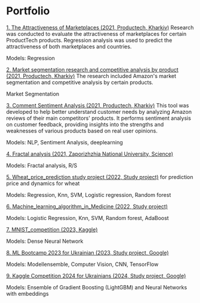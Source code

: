 # Portfolio

<a href="https://github.com/KainaraDm/productech_projects/tree/main/marketplaces_attractiveness">1. The Attractiveness of Marketplaces (2021, Productech, Kharkiv)</a> Research was conducted to evaluate the attractiveness of marketplaces for certain ProductTech products. Regression analysis was used to predict the attractiveness of both marketplaces and countries.

Models: Regression

<a href="https://github.com/KainaraDm/productech_projects/tree/main/segmentation">2. Market segmentation research and competitive analysis  by product (2021, Productech, Kharkiv)</a> The research included Amazon's market segmentation and competitive analysis by certain products.

Market Segmentation

<a href="https://github.com/KainaraDm/productech_projects/tree/main/sentiment_analysis">3. Comment Sentiment Analysis (2021, Productech, Kharkiv)</a> This tool was developed to help better understand customer needs by analyzing Amazon reviews of their main competitors' products. It performs sentiment analysis on customer feedback, providing insights into the strengths and weaknesses of various products based on real user opinions.

Models: NLP, Sentiment Analysis, deeplearning

<a href="https://github.com/KainaraDm/scientific_projects/tree/main/fractal_analysis">4. Fractal analysis (2021, Zaporizhzhia National University, Science)</a> 

Models: Fractal analysis, R/S

<a href="https://github.com/KainaraDm/educational_projects/tree/main/wheat_price_prediction">5. Wheat_price_prediction study project (2022, Study project)</a> for prediction price and dynamics for wheat

Models: Regression, Knn, SVM, Logistic regression, Random forest

<a href="https://github.com/KainaraDm/educational_projects/tree/main/machine_learning_algorithm_in_medicine">6. Machine_learning_algorithm_in_Medicine (2022, Study project)</a> 

Models: Logistic Regression, Knn, SVM, Random forest, AdaBoost 

<a href="https://github.com/KainaraDm/MNIST_competition/blob/main/Digit_Recognizer.ipynb">7. MNIST_competition (2023, Kaggle)</a> 

Models: Dense Neural Network

<a href="https://github.com/KainaraDm/ML_Bootcamp_2023_UKR">8. ML Bootcamp 2023 for Ukrainian (2023, Study project, Google) </a> 

Models: Modellensemble, Computer Vision, CNN, TensorFlow

<a href="https://github.com/KainaraDm/Kaggle_Competition_2024_for_Ukrainians">9. Kaggle Competition 2024 for Ukrainians (2024, Study project, Google)</a> 

Models: Ensemble of Gradient Boosting (LightGBM) and Neural Networks with embeddings 









